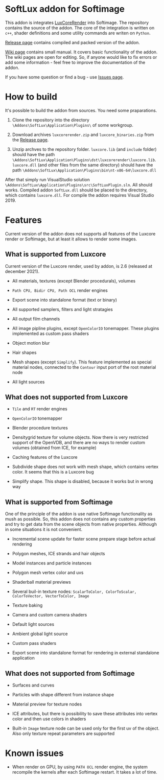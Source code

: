# SoftLux addon for Softimage

This addon is integrates [LuxCoreRender](https://luxcorerender.org/) into Softimage. The repository contains the source of the addon. The core of the integration is written on ```c++```, shader definitions and some utility commands are writen on ```Python```. 

[Release page](https://github.com/Tugcga/SoftLux/releases) contains compiled and packed version of the addon.

[Wiki page](https://github.com/Tugcga/SoftLux/wiki) contains small manual. It covers basic functionality of the addon. The wiki pages are open for editing. So, if anyone would like to fix errors or add some information - feel free to improve the documentation of the addon.

If you have some question or find a bug - use [Issues page](https://github.com/Tugcga/SoftLux/issues).

# How to build

It's possible to build the addon from sources. You need some praparations.

1. Clone the repository into the directory ```\Addons\SoftLux\Application\Plugins\``` of some workgroup.

2. Download archives ```luxcorerender.zip``` and ```luxcore_binaries.zip``` from the [Release page](https://github.com/Tugcga/SoftLux/releases/tag/1.0).

3. Unzip archves to the repository folder. ```luxcore.lib``` (and ```include``` folder) should have the path ```\Addons\SoftLux\Application\Plugins\dst\luxcorerender\luxcore.lib```. ```luxcore.dll``` (and other files from the same directory) should have the path ```\Addons\SoftLux\Application\Plugins\bin\nt-x86-64\luxcore.dll```

After that simply run VisualStudio solution ```\Addons\SoftLux\Application\Plugins\src\SoftLuxPlugin.sln```. All should works. Compiled addon ```SoftLux.dll``` should be placed to the directory, which contains ```luxcore.dll```. For compile the addon requires Visual Studio 2019. 

# Features

Current version of the addon does not supports all features of the Luxcore render or Softimage, but at least it allows to render some images.

## What is supported from Luxcore

Current version of the Luxcore render, used by addon, is 2.6 (released at december 2021). 

* All materials, textures (except Blender procedurals), volumes

* ```Path CPU, Bidir CPU, Path OCL``` render engines

* Export scene into standalone format (text or binary)

* All supported samplers, filters and light stratagies

* All output film channels

* All image pipline plugins, except ```OpenColorIO``` tonemapper. These plugins implemented as custom pass shaders

* Object motion blur

* Hair shapes

* Mesh shapes (except ```Simplify```). This feature implemented as special material nodes, connected to the ```Contour``` input port of the root material node

* All light sources



## What does not supported from Luxcore

* ```Tile``` and ```RT``` render engines

* ```OpenColorIO``` tonemapper

* Blender procedure textures

* Densitygrid texture for volume objects. Now there is very restricted support of the OpenVDB, and there are no ways to render custom volumes (obtained from ICE, for example)

* Caching features of the Luxcore

* Subdivide shape does not work with mesh shape, which contains vertex color. It seems that this is a Luxcore bug

* Simplify shape. This shape is disabled, because it works but in wrong way


## What is supported from Softimage

One of the principle of the addon is use native Softimage functionality as mush as possible. So, this addon does not contains any custom properties and try to get data from the scene objects from native properties. Although in some situations it is not convenient.

* Incremental scene update for faster scene prepare stage before actual rendering

* Polygon meshes, ICE strands and hair objects

* Model instances and particle instances

* Polygon mesh vertex color and uvs

* Shaderball material previews

* Several buil-in texture nodes: ```ScalarToColor, ColorToScalar, ColorToVector, VectorToColor, Image```

* Texture baking

* Camera and custom camera shaders

* Default light sources

* Ambient global light source

* Custom pass shaders

* Export scene into standalone format for rendering in external standalone application


## What does not supported from Softimage

* Surfaces and curves

* Particles with shape different from instance shape

* Material preview for texture nodes

* ICE attributes, but there is possibility to save these attributes into vertex color and then use colors in shaders

* Built-in ```Image``` texture node can be used only for the first uv of the object. Also only texture repeat parameters are supported


# Known issues

* When render on GPU, by using ```PATH OCL``` render engine, the system recompile the kernels after each Softimage restart. It takes a lot of time. 
